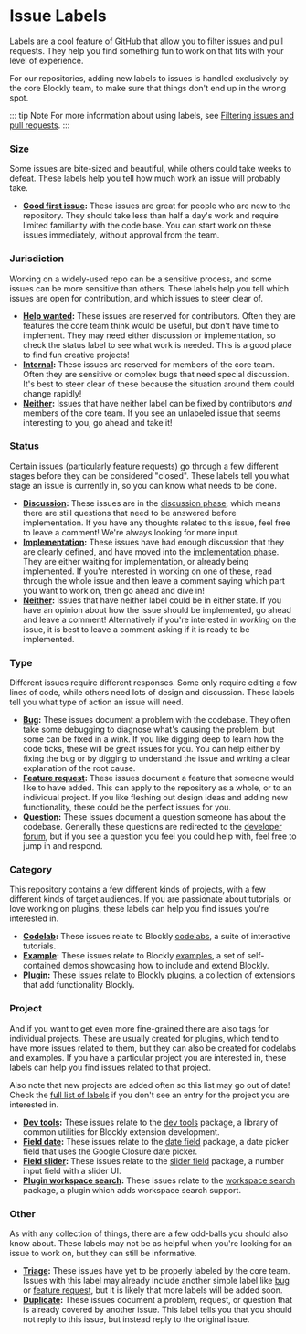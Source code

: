 # Issue Labels

Labels are a cool feature of GitHub that allow you to filter issues and pull requests. They help you find something fun to work on that fits with your level of experience.

For our repositories, adding new labels to issues is handled exclusively by the core Blockly team, to make sure that things don't end up in the wrong spot.

::: tip Note
For more information about using labels, see [Filtering issues and pull requests](https://help.github.com/en/github/managing-your-work-on-github/filtering-issues-and-pull-requests-by-labels).
:::

### Size

Some issues are bite-sized and beautiful, while others could take weeks to defeat. These labels help you tell how much work an issue will probably take.

-   **[Good first issue](https://github.com/google/blockly-samples/labels/good%20first%20issue):** These issues are great for people who are new to the repository. They should take less than half a day's work and require limited familiarity with the code base. You can start work on these issues immediately, without approval from the team.

### Jurisdiction

Working on a widely-used repo can be a sensitive process, and some issues can be more sensitive than others. These labels help you tell which issues are open for contribution, and which issues to steer clear of.

-   **[Help wanted](https://github.com/google/blockly-samples/labels/help%20wanted):** These issues are reserved for contributors. Often they are features the core team think would be useful, but don't have time to implement. They may need either discussion or implementation, so check the status label to see what work is needed. This is a good place to find fun creative projects!
-   **[Internal](https://github.com/google/blockly-samples/labels/internal):** These issues are reserved for members of the core team. Often they are sensitive or complex bugs that need special discussion. It's best to steer clear of these because the situation around them could change rapidly!
-   **[Neither](https://github.com/google/blockly-samples/issues?q=is%3Aissue+is%3Aopen+-label%3A%22help+wanted%22+-label%3A%22internal%22):** Issues that have neither label can be fixed by contributors _and_ members of the core team. If you see an unlabeled issue that seems interesting to you, go ahead and take it!

### Status

Certain issues (particularly feature requests) go through a few different stages before they can be considered "closed". These labels tell you what stage an issue is currently in, so you can know what needs to be done.

-   **[Discussion](https://github.com/google/blockly-samples/labels/status%3A%20discussion):** These issues are in the [discussion phase](https://github.com/google/blockly-samples/wiki/Adding-A-Plugin#discussion), which means there are still questions that need to be answered before implementation. If you have any thoughts related to this issue, feel free to leave a comment! We're always looking for more input.
-   **[Implementation](https://github.com/google/blockly-samples/labels/status%3A%20implementation):** These issues have had enough discussion that they are clearly defined, and have moved into the [implementation phase](https://developers.google.com/blockly/guides/modify/contribute#implementation). They are either waiting for implementation, or already being implemented. If you're interested in working on one of these, read through the whole issue and then leave a comment saying which part you want to work on, then go ahead and dive in!
-   **[Neither](https://github.com/google/blockly-samples/issues?q=is%3Aissue+is%3Aopen+-label%3A%22status%3A+discussion%22+-label%3A%22status%3A+implementation%22+):** Issues that have neither label could be in either state. If you have an opinion about how the issue should be implemented, go ahead and leave a comment! Alternatively if you're interested in _working_ on the issue, it is best to leave a comment asking if it is ready to be implemented.

### Type

Different issues require different responses. Some only require editing a few lines of code, while others need lots of design and discussion. These labels tell you what type of action an issue will need.

-   **[Bug](https://github.com/google/blockly-samples/labels/type%3A%20bug):** These issues document a problem with the codebase. They often take some debugging to diagnose what's causing the problem, but some can be fixed in a wink. If you like digging deep to learn how the code ticks, these will be great issues for you. You can help either by fixing the bug or by digging to understand the issue and writing a clear explanation of the root cause.
-   **[Feature request](https://github.com/google/blockly-samples/labels/type%3A%20feature%20request):** These issues document a feature that someone would like to have added. This can apply to the repository as a whole, or to an individual project. If you like fleshing out design ideas and adding new functionality, these could be the perfect issues for you.
-   **[Question](https://github.com/google/blockly-samples/labels/type%3A%20question):** These issues document a question someone has about the codebase. Generally these questions are redirected to the [developer forum](https://groups.google.com/forum/#!forum/blockly), but if you see a question you feel you could help with, feel free to jump in and respond.

### Category

This repository contains a few different kinds of projects, with a few different kinds of target audiences. If you are passionate about tutorials, or love working on plugins, these labels can help you find issues you're interested in.

-   **[Codelab](https://github.com/google/blockly-samples/labels/category%3A%20codelab):** These issues relate to Blockly [codelabs](https://developers.google.com/blockly/guides/plugins/samples_repository_structure#codelabs), a suite of interactive tutorials.
-   **[Example](https://github.com/google/blockly-samples/labels/category%3A%20example):** These issues relate to Blockly [examples](https://developers.google.com/blockly/guides/plugins/samples_repository_structure#examples), a set of self-contained demos showcasing how to include and extend Blockly.
-   **[Plugin](https://github.com/google/blockly-samples/labels/category%3A%20plugin):** These issues relate to Blockly [plugins](https://developers.google.com/blockly/guides/plugins/samples_repository_structuree#plugins), a collection of extensions that add functionality Blockly.

### Project

And if you want to get even more fine-grained there are also tags for individual projects. These are usually created for plugins, which tend to have more issues related to them, but they can also be created for codelabs and examples. If you have a particular project you are interested in, these labels can help you find issues related to that project.

Also note that new projects are added often so this list may go out of date! Check the [full list of labels](https://github.com/google/blockly-samples/labels) if you don't see an entry for the project you are interested in.

-   **[Dev tools](https://github.com/google/blockly-samples/labels/%E2%9A%AA%20dev-tools):** These issues relate to the [dev tools](https://github.com/google/blockly-samples/tree/master/plugins/dev-tools) package, a library of common utilities for Blockly extension development.
-   **[Field date](https://github.com/google/blockly-samples/labels/%E2%9A%AA%20field-date):** These issues relate to the [date field](https://github.com/google/blockly-samples/tree/master/plugins/field-date) package, a date picker field that uses the Google Closure date picker.
-   **[Field slider](https://github.com/google/blockly-samples/labels/%E2%9A%AA%20field-slider):** These issues relate to the [slider field](https://github.com/google/blockly-samples/tree/master/plugins/field-slider) package, a number input field with a slider UI.
-   **[Plugin workspace search](https://github.com/google/blockly-samples/labels/%E2%9A%AA%20plugin-workspace-search):** These issues relate to the [workspace search](https://github.com/google/blockly-samples/tree/master/plugins/workspace-search) package, a plugin which adds workspace search support.

### Other

As with any collection of things, there are a few odd-balls you should also know about. These labels may not be as helpful when you're looking for an issue to work on, but they can still be informative.

-   **[Triage](https://github.com/google/blockly-samples/labels/triage):** These issues have yet to be properly labeled by the core team. Issues with this label may already include another simple label like [bug](https://github.com/google/blockly-samples/labels/type%3A%20bug) or [feature request](https://github.com/google/blockly-samples/labels/type%3A%20feature%20request), but it is likely that more labels will be added soon.
-   **[Duplicate](https://github.com/google/blockly-samples/labels/duplicate):** These issues document a problem, request, or question that is already covered by another issue. This label tells you that you should not reply to this issue, but instead reply to the original issue.